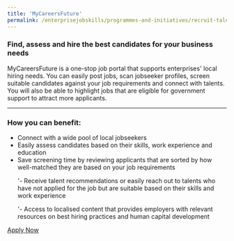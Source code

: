 ```yaml
---
title: 'MyCareersFuture'
permalink: /enterprisejobskills/programmes-and-initiatives/recruit-talent/mycareersfuture/
---
```


### Find, assess and hire the best candidates for your business needs

MyCareersFuture is a one-stop job portal that supports enterprises' local hiring needs. You can easily post jobs, scan jobseeker profiles, screen suitable candidates against your job requirements and connect with talents. You will also be able to highlight jobs that are eligible for government support to attract more applicants.

---

### How you can benefit:

<ul><li> Connect with a wide pool of local jobseekers</li><li>Easily assess candidates based on their skills, work experience and education</li><li>Save screening time by reviewing applicants that are sorted by how well-matched they are based on your job requirements

'- Receive talent recommendations or easily reach out to talents who have not applied for the job but are suitable based on their skills and work experience

'- Access to localised content that provides employers with relevant resources on best hiring practices and human capital development</li></ul>

<a class="btn" href="https://employer.mycareersfuture.gov.sg/" target="_blank" rel="noopener">Apply Now</a>

